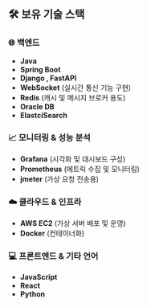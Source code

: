 ## 🛠️ 보유 기술 스택

### 🌐 백엔드
- **Java**
- **Spring Boot**
- **Django , FastAPI**
- **WebSocket** (실시간 통신 기능 구현)
- **Redis** (캐시 및 메시지 브로커 용도)
- **Oracle DB**
- **ElastciSearch**

### 📈 모니터링 & 성능 분석
- **Grafana** (시각화 및 대시보드 구성)
- **Prometheus** (메트릭 수집 및 모니터링)
- **jmeter** (가상 요청 전송용)  
### ☁️ 클라우드 & 인프라
- **AWS EC2** (가상 서버 배포 및 운영)
- **Docker** (컨테이너화)
### 💻 프론트엔드 & 기타 언어
- **JavaScript**
- **React**
- **Python**

